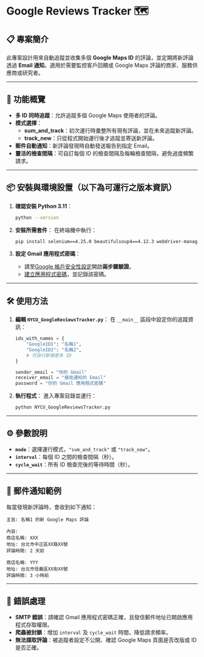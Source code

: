 # Google Reviews Tracker 🗺️  

## 📋 專案簡介
此專案設計用來自動追蹤並收集多個 **Google Maps ID** 的評論，並定期將新評論透過 **Email 通知**。適用於需要監控客戶回饋或 Google Maps 評論的商家、服務供應商或研究者。

---

## 📂 功能概覽  
- **多 ID 同時追蹤**：允許追蹤多個 Google Maps 使用者的評論。  
- **模式選擇**：  
  - **sum_and_track**：初次運行時彙整所有現有評論，並在未來追蹤新評論。  
  - **track_new**：只從程式開始運行後才追蹤並寄送新評論。  
- **郵件自動通知**：新評論發現時自動發送報告到指定 Email。  
- **靈活的檢查間隔**：可自訂每個 ID 的檢查間隔及每輪檢查間隔，避免過度頻繁請求。

---

## 📦 安裝與環境設置（以下為可運行之版本資訊）
1. **確認安裝 Python 3.11**：
   ```bash
   python --version
   ```
2. **安裝所需套件**：
   在終端機中執行：
   ```bash
   pip install selenium==4.25.0 beautifulsoup4==4.12.3 webdriver-manager==4.0.2
   ```

3. **設定 Gmail 應用程式密碼**：
   - 請至[Google 帳戶安全性設定](https://myaccount.google.com/security)開啟**兩步驟驗證**。
   - [建立應用程式密碼](https://myaccount.google.com/apppasswords)，並記錄該密碼。

---

## 🛠️ 使用方法
1. **編輯 `NYCU_GoogleReviewsTracker.py`**：
   在 `__main__` 區段中設定你的追蹤資訊：

   ```python
   ids_with_names = {
       "GoogleID1": "名稱1",
       "GoogleID2": "名稱2",
       # 可自行新增更多 ID
   }

   sender_email = "你的 Gmail"
   receiver_email = "接收通知的 Email"
   password = "你的 Gmail 應用程式密碼"
   ```

2. **執行程式**：
   進入專案目錄並運行：
   ```bash
   python NYCU_GoogleReviewsTracker.py
   ```

---

## ⚙️ 參數說明
- **`mode`**：選擇運行模式，`"sum_and_track"` 或 `"track_new"`。
- **`interval`**：每個 ID 之間的檢查間隔（秒）。
- **`cycle_wait`**：所有 ID 檢查完後的等待時間（秒）。

---

## 📧 郵件通知範例
每當發現新評論時，會收到如下通知：

```
主旨: 名稱1 的新 Google Maps 評論

內容:
商店名稱: XXX
地址: 台北市中正區XX路XX號
評論時間: 2 天前

商店名稱: YYY
地址: 台北市信義區XX街XX號
評論時間: 3 小時前
```

---

## 🛑 錯誤處理
- **SMTP 錯誤**：請確認 Gmail 應用程式密碼正確，且發信郵件地址已開啟應用程式存取權限。
- **爬蟲被封鎖**：增加 `interval` 及 `cycle_wait` 時間，降低請求頻率。
- **無法擷取評論**：被追蹤者設定不公開、確認 Google Maps 頁面是否改版或 ID 是否正確。

